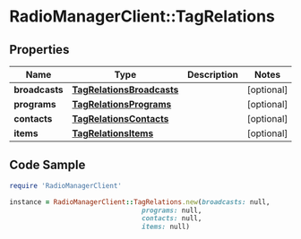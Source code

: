 # RadioManagerClient::TagRelations

## Properties

Name | Type | Description | Notes
------------ | ------------- | ------------- | -------------
**broadcasts** | [**TagRelationsBroadcasts**](TagRelationsBroadcasts.md) |  | [optional] 
**programs** | [**TagRelationsPrograms**](TagRelationsPrograms.md) |  | [optional] 
**contacts** | [**TagRelationsContacts**](TagRelationsContacts.md) |  | [optional] 
**items** | [**TagRelationsItems**](TagRelationsItems.md) |  | [optional] 

## Code Sample

```ruby
require 'RadioManagerClient'

instance = RadioManagerClient::TagRelations.new(broadcasts: null,
                                 programs: null,
                                 contacts: null,
                                 items: null)
```


